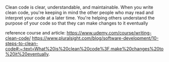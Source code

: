 Clean code is clear, understandable, and maintainable. When you write clean code, you're keeping in mind the other people who may read and interpret your code at a later time. You're helping others understand the purpose of your code so that they can make changes to it eventually

reference course and article:
https://www.udemy.com/course/writing-clean-code/
https://www.pluralsight.com/blog/software-development/10-steps-to-clean-code#:~:text=What%20is%20clean%20code%3F,make%20changes%20to%20it%20eventually.